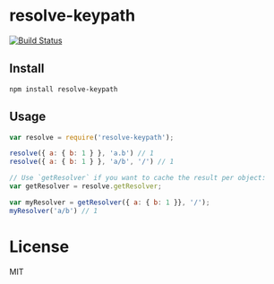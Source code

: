 # resolve-keypath

[![Build Status](https://travis-ci.org/shimohq/resolve-keypath.svg?branch=master)](https://travis-ci.org/shimohq/resolve-keypath)

## Install

```
npm install resolve-keypath
```

## Usage

```javascript
var resolve = require('resolve-keypath');

resolve({ a: { b: 1 } }, 'a.b') // 1
resolve({ a: { b: 1 } }, 'a/b', '/') // 1

// Use `getResolver` if you want to cache the result per object:
var getResolver = resolve.getResolver;

var myResolver = getResolver({ a: { b: 1 }}, '/');
myResolver('a/b') // 1
```

# License

MIT
